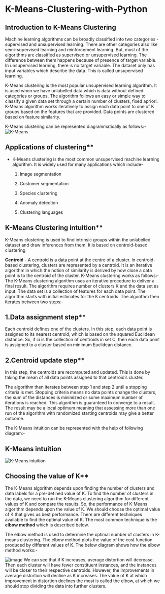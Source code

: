 # K-Means-Clustering-with-Python

## Introduction to K-Means Clustering 

Machine learning algorithms can be broadly classified into two categories - supervised and unsupervised learning. There are other categories also like semi-supervised learning and reinforcement learning. But, most of the algorithms are classified as supervised or unsupervised learning. The difference between them happens because of presence of target variable. In unsupervised learning, there is no target variable. The dataset only has input variables which describe the data. This is called unsupervised learning.

K-Means clustering is the most popular unsupervised learning algorithm. It is used when we have unlabelled data which is data without defined categories or groups. The algorithm follows an easy or simple way to classify a given data set through a certain number of clusters, fixed apriori. K-Means algorithm works iteratively to assign each data point to one of K groups based on the features that are provided. Data points are clustered based on feature similarity.

K-Means clustering can be represented diagrammatically as follows:-
![K-Means](https://miro.medium.com/max/2160/1*tWaaZX75oumVwBMcKN-eHA.png)

## Applications of clustering** 


- K-Means clustering is the most common unsupervised machine learning algorithm. It is widely used for many applications which include-

  1. Image segmentation

  2. Customer segmentation

  3. Species clustering

  4. Anomaly detection

  5. Clustering languages

## K-Means Clustering intuition**


K-Means clustering is used to find intrinsic groups within the unlabelled dataset and draw inferences from them. It is based on centroid-based clustering.


**Centroid** - A centroid is a data point at the centre of a cluster. In centroid-based clustering, clusters are represented by a centroid. It is an iterative algorithm in which the notion of similarity is derived by how close a data point is to the centroid of the cluster.
K-Means clustering works as follows:-
The K-Means clustering algorithm uses an iterative procedure to deliver a final result. The algorithm requires number of clusters K and the data set as input. The data set is a collection of features for each data point. The algorithm starts with initial estimates for the K centroids. The algorithm then iterates between two steps:-


## 1.Data assignment step**


Each centroid defines one of the clusters. In this step, each data point is assigned to its nearest centroid, which is based on the squared Euclidean distance. So, if ci is the collection of centroids in set C, then each data point is assigned to a cluster based on minimum Euclidean distance. 



## 2.Centroid update step**


In this step, the centroids are recomputed and updated. This is done by taking the mean of all data points assigned to that centroid’s cluster. 


The algorithm then iterates between step 1 and step 2 until a stopping criteria is met. Stopping criteria means no data points change the clusters, the sum of the distances is minimized or some maximum number of iterations is reached.
This algorithm is guaranteed to converge to a result. The result may be a local optimum meaning that assessing more than one run of the algorithm with randomized starting centroids may give a better outcome.

The K-Means intuition can be represented with the help of following diagram:-
## K-Means intuition
![K-Means intuition](https://i.ytimg.com/vi/_aWzGGNrcic/hqdefault.jpg)

## Choosing the value of K** 


The K-Means algorithm depends upon finding the number of clusters and data labels for a pre-defined value of K. To find the number of clusters in the data, we need to run the K-Means clustering algorithm for different values of K and compare the results. So, the performance of K-Means algorithm depends upon the value of K. We should choose the optimal value of K that gives us best performance. There are different techniques available to find the optimal value of K. The most common technique is the **elbow method** which is described below.

The elbow method is used to determine the optimal number of clusters in K-means clustering. The elbow method plots the value of the cost function produced by different values of K. The below diagram shows how the elbow method works:-

![image](https://user-images.githubusercontent.com/13853670/232208869-43b322cd-cb81-420a-a2ba-0c7012122c8d.png)
We can see that if K increases, average distortion will decrease.  Then each cluster will have fewer constituent instances, and the instances will be closer to their respective centroids. However, the improvements in average distortion will decline as K increases. The value of K at which improvement in distortion declines the most is called the elbow, at which we should stop dividing the data into further clusters.
